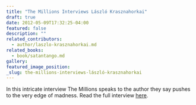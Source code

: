 ```yaml
---
title: "The Millions Interviews László Krasznahorkai"
draft: true
date: 2012-05-09T17:32:25-04:00
featured: false
description: ""
related_contributors:
  - author/laszlo-krasznahorkai.md
related_books:
  - book/satantango.md
gallery:
featured_image_position: 
_slug: the-millions-interviews-lászló-krasznahorkai
---
```


In this intricate interview The Millions speaks to the author they say pushes to the very edge of madness. Read the full interview [here](http://www.themillions.com/2012/05/anticipate-doom-the-millions-interviews-laszlo-krasznahorkai.html). 

